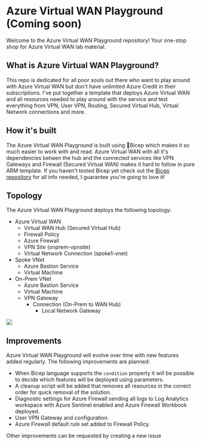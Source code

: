 # Azure Virtual WAN Playground (Coming soon)
Welcome to the Azure Virtual WAN Playground repository! Your one-stop shop for Azure Virtual WAN lab material.

## What is Azure Virtual WAN Playground?
This repo is dedicated for all poor souls out there who want to play around with Azure Virtual WAN but don't have unlimited Azure Credit in their subscriptions. I've put together a template that deploys Azure Virtual WAN and all resources needed to play around with the service and test everything from VPN, User VPN, Routing, Secured Virtual Hub, Virtual Network connections and more.

## How it's built
The Azure Virtual WAN Playground is built using 💪Bicep which makes it so much easier to work with and read. Azure Virtual WAN with all it's dependencies betwen the hub and the connected services like VPN Gateways and Firewall (Secured Virtual WAN) makes it hard to follow in pure ARM template. If you haven't tested Bicep yet check out the [Bicep repository](https://github.com/Azure/bicep) for all info needed, I guarantee you're going to love it! 

## Topology
The Azure Virtual WAN Playground deploys the following topology:

- Azure Virtual WAN
  - Virtual WAN Hub (Secured Virtual Hub)
  - Firewall Policy
  - Azure Firewall
  - VPN Site (onprem-vpnsite)
  - Virtual Network Connection (spoke1-vnet)
- Spoke VNet
  - Azure Bastion Service
  - Virtual Machine
- On-Prem VNet
  - Azure Bastion Service
  - Virtual Machine
  - VPN Gateway
    - Connection (On-Prem to WAN Hub)
      - Local Network Gateway
 
<img src="https://github.com/StefanIvemo/vwan-playground/blob/on-prem-vnet/media/vwan-playground-topology.png?raw=true">

## Improvements
Azure Virtual WAN Playground will evolve over time with new features added regularly. The following improvements are planned:

- When Bicep language supports the `condition` property it will be possible to decide which features will be deployed using parameters.
- A cleanup script will be added that removes all resources in the correct order for quick removal of the solution.
- Diagnostic settings for Azure Firewall sending all logs to Log Analytics workspace with Azure Sentinel enabled and Azure Firewall Workbook deployed.
- User VPN Gateway and configuration.
- Azure Firewall default rule set added to Firewall Policy.

Other improvements can be requested by creating a new issue
